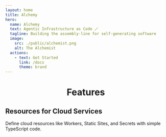 ```yaml
---
layout: home
title: Alchemy
hero:
  name: Alchemy
  text: Agentic Infrastructure as Code 🪄
  tagline: Building the assembly-line for self-generating software
  image:
    src: ./public/alchemist.png
    alt: The Alchemist
  actions:
    - text: Get Started
      link: /docs
      theme: brand
---
```


<div class="features">
  <h1 style="text-align: center;">Features</h1>
  
  <div class="feature">
    <div class="feature-content">
      <h2>Resources for Cloud Services</h2>
      <p>Define cloud resources like Workers, Static Sites, and Secrets with simple TypeScript code.</p>
    </div>
    <div class="feature-code">